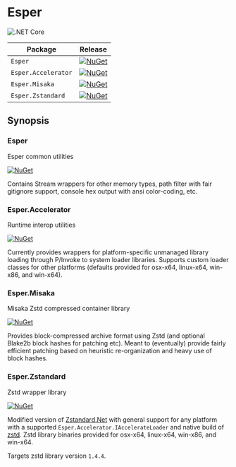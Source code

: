 # Esper
 
![.NET Core](https://github.com/Lucina/Esper/workflows/.NET%20Core/badge.svg?branch=master)

| Package                | Release |
|------------------------|---------|
| `Esper`           | [![NuGet](https://img.shields.io/nuget/v/Esper.svg)](https://www.nuget.org/packages/Esper/)|
| `Esper.Accelerator`           | [![NuGet](https://img.shields.io/nuget/v/Esper.Accelerator.svg)](https://www.nuget.org/packages/Esper.Accelerator/)|
| `Esper.Misaka`           | [![NuGet](https://img.shields.io/nuget/v/Esper.Misaka.svg)](https://www.nuget.org/packages/Esper.Misaka/)|
| `Esper.Zstandard`           | [![NuGet](https://img.shields.io/nuget/v/Esper.Zstandard.svg)](https://www.nuget.org/packages/Esper.Zstandard/)|

## Synopsis

### Esper

Esper common utilities

[![NuGet](https://img.shields.io/nuget/v/Esper.svg)](https://www.nuget.org/packages/Esper/)

Contains Stream wrappers for other memory types, path filter with fair gitignore support, console hex output with ansi color-coding, etc.

### Esper.Accelerator

Runtime interop utilities

[![NuGet](https://img.shields.io/nuget/v/Esper.Accelerator.svg)](https://www.nuget.org/packages/Esper.Accelerator/)

Currently provides wrappers for platform-specific unmanaged library loading through P/Invoke to system loader libraries.
Supports custom loader classes for other platforms (defaults provided for osx-x64, linux-x64, win-x86, and win-x64).

### Esper.Misaka

Misaka Zstd compressed container library

[![NuGet](https://img.shields.io/nuget/v/Esper.Misaka.svg)](https://www.nuget.org/packages/Esper.Misaka/)

Provides block-compressed archive format using Zstd (and optional Blake2b block hashes for patching etc).
Meant to (eventually) provide fairly efficient patching based on heuristic re-organization and heavy use of block hashes.

### Esper.Zstandard

Zstd wrapper library

[![NuGet](https://img.shields.io/nuget/v/Esper.Zstandard.svg)](https://www.nuget.org/packages/Esper.Zstandard/)

Modified version of [Zstandard.Net](https://github.com/bp74/Zstandard.Net) with general support for any platform with a supported `Esper.Accelerator.IAccelerateLoader` and native build of [zstd](https://github.com/facebook/zstd).
Zstd library binaries provided for osx-x64, linux-x64, win-x86, and win-x64.

Targets zstd library version `1.4.4`.
